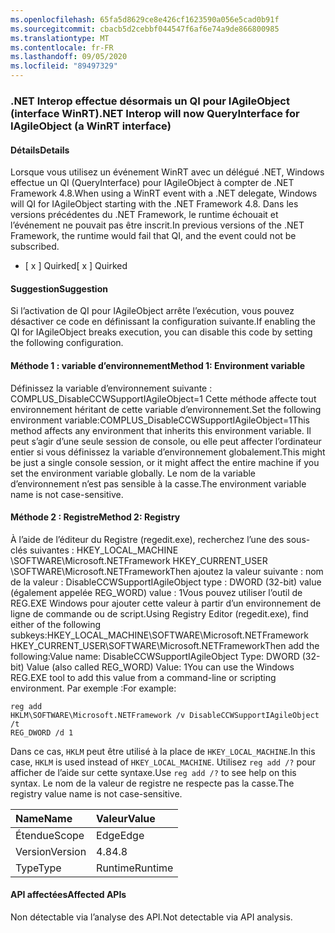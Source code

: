 ```yaml
---
ms.openlocfilehash: 65fa5d8629ce8e426cf1623590a056e5cad0b91f
ms.sourcegitcommit: cbacb5d2cebbf044547f6af6e74a9de866800985
ms.translationtype: MT
ms.contentlocale: fr-FR
ms.lasthandoff: 09/05/2020
ms.locfileid: "89497329"
---
```

### <a name="net-interop-will-now-queryinterface-for-iagileobject-a-winrt-interface"></a><span data-ttu-id="e74a9-101">.NET Interop effectue désormais un QI pour IAgileObject (interface WinRT)</span><span class="sxs-lookup"><span data-stu-id="e74a9-101">.NET Interop will now QueryInterface for IAgileObject (a WinRT interface)</span></span>

#### <a name="details"></a><span data-ttu-id="e74a9-102">Détails</span><span class="sxs-lookup"><span data-stu-id="e74a9-102">Details</span></span>

<span data-ttu-id="e74a9-103">Lorsque vous utilisez un événement WinRT avec un délégué .NET, Windows effectue un QI (QueryInterface) pour IAgileObject à compter de .NET Framework 4.8.</span><span class="sxs-lookup"><span data-stu-id="e74a9-103">When using a WinRT event with a .NET delegate, Windows will QI for IAgileObject starting with the .NET Framework 4.8.</span></span>  <span data-ttu-id="e74a9-104">Dans les versions précédentes du .NET Framework, le runtime échouait et l’événement ne pouvait pas être inscrit.</span><span class="sxs-lookup"><span data-stu-id="e74a9-104">In previous versions of the .NET Framework, the runtime would fail that QI, and the event could not be subscribed.</span></span><ul><li><span data-ttu-id="e74a9-105">[ x ] Quirked</span><span class="sxs-lookup"><span data-stu-id="e74a9-105">[ x ] Quirked</span></span></li></ul>

#### <a name="suggestion"></a><span data-ttu-id="e74a9-106">Suggestion</span><span class="sxs-lookup"><span data-stu-id="e74a9-106">Suggestion</span></span>

<span data-ttu-id="e74a9-107">Si l’activation de QI pour IAgileObject arrête l’exécution, vous pouvez désactiver ce code en définissant la configuration suivante.</span><span class="sxs-lookup"><span data-stu-id="e74a9-107">If enabling the QI for IAgileObject breaks execution, you can disable this code by setting the following configuration.</span></span> <h4><span data-ttu-id="e74a9-108">Méthode 1 : variable d’environnement</span><span class="sxs-lookup"><span data-stu-id="e74a9-108">Method 1: Environment variable</span></span></h4> <span data-ttu-id="e74a9-109">Définissez la variable d’environnement suivante : COMPLUS_DisableCCWSupportIAgileObject=1 Cette méthode affecte tout environnement héritant de cette variable d’environnement.</span><span class="sxs-lookup"><span data-stu-id="e74a9-109">Set the following environment variable:COMPLUS_DisableCCWSupportIAgileObject=1This method affects any environment that inherits this environment variable.</span></span> <span data-ttu-id="e74a9-110">Il peut s’agir d’une seule session de console, ou elle peut affecter l’ordinateur entier si vous définissez la variable d’environnement globalement.</span><span class="sxs-lookup"><span data-stu-id="e74a9-110">This might be just a single console session, or it might affect the entire machine if you set the environment variable globally.</span></span> <span data-ttu-id="e74a9-111">Le nom de la variable d’environnement n’est pas sensible à la casse.</span><span class="sxs-lookup"><span data-stu-id="e74a9-111">The environment variable name is not case-sensitive.</span></span> <h4><span data-ttu-id="e74a9-112">Méthode 2 : Registre</span><span class="sxs-lookup"><span data-stu-id="e74a9-112">Method 2: Registry</span></span></h4> <span data-ttu-id="e74a9-113">À l’aide de l’éditeur du Registre (regedit.exe), recherchez l’une des sous-clés suivantes : HKEY_LOCAL_MACHINE \SOFTWARE\Microsoft.NETFramework HKEY_CURRENT_USER \SOFTWARE\Microsoft.NETFrameworkThen ajoutez la valeur suivante : nom de la valeur : DisableCCWSupportIAgileObject type : DWORD (32-bit) value (également appelée REG_WORD) value : 1Vous pouvez utiliser l’outil de REG.EXE Windows pour ajouter cette valeur à partir d’un environnement de ligne de commande ou de script.</span><span class="sxs-lookup"><span data-stu-id="e74a9-113">Using Registry Editor (regedit.exe), find either of the following subkeys:HKEY_LOCAL_MACHINE\SOFTWARE\Microsoft.NETFramework HKEY_CURRENT_USER\SOFTWARE\Microsoft.NETFrameworkThen add the following:Value name: DisableCCWSupportIAgileObject Type: DWORD (32-bit) Value (also called REG_WORD) Value: 1You can use the Windows REG.EXE tool to add this value from a command-line or scripting environment.</span></span> <span data-ttu-id="e74a9-114">Par exemple :</span><span class="sxs-lookup"><span data-stu-id="e74a9-114">For example:</span></span><pre><code class="lang-console">reg add HKLM\SOFTWARE\Microsoft\.NETFramework /v DisableCCWSupportIAgileObject /t REG_DWORD /d 1&#13;&#10;</code></pre><span data-ttu-id="e74a9-115">Dans ce cas, <code>HKLM</code> peut être utilisé à la place de <code>HKEY_LOCAL_MACHINE</code>.</span><span class="sxs-lookup"><span data-stu-id="e74a9-115">In this case, <code>HKLM</code> is used instead of <code>HKEY_LOCAL_MACHINE</code>.</span></span> <span data-ttu-id="e74a9-116">Utilisez <code>reg add /?</code> pour afficher de l’aide sur cette syntaxe.</span><span class="sxs-lookup"><span data-stu-id="e74a9-116">Use <code>reg add /?</code> to see help on this syntax.</span></span> <span data-ttu-id="e74a9-117">Le nom de la valeur de registre ne respecte pas la casse.</span><span class="sxs-lookup"><span data-stu-id="e74a9-117">The registry value name is not case-sensitive.</span></span>

| <span data-ttu-id="e74a9-118">Name</span><span class="sxs-lookup"><span data-stu-id="e74a9-118">Name</span></span>    | <span data-ttu-id="e74a9-119">Valeur</span><span class="sxs-lookup"><span data-stu-id="e74a9-119">Value</span></span>       |
|:--------|:------------|
| <span data-ttu-id="e74a9-120">Étendue</span><span class="sxs-lookup"><span data-stu-id="e74a9-120">Scope</span></span>   |<span data-ttu-id="e74a9-121">Edge</span><span class="sxs-lookup"><span data-stu-id="e74a9-121">Edge</span></span>|
|<span data-ttu-id="e74a9-122">Version</span><span class="sxs-lookup"><span data-stu-id="e74a9-122">Version</span></span>|<span data-ttu-id="e74a9-123">4.8</span><span class="sxs-lookup"><span data-stu-id="e74a9-123">4.8</span></span>|
|<span data-ttu-id="e74a9-124">Type</span><span class="sxs-lookup"><span data-stu-id="e74a9-124">Type</span></span>|<span data-ttu-id="e74a9-125">Runtime</span><span class="sxs-lookup"><span data-stu-id="e74a9-125">Runtime</span></span>|

#### <a name="affected-apis"></a><span data-ttu-id="e74a9-126">API affectées</span><span class="sxs-lookup"><span data-stu-id="e74a9-126">Affected APIs</span></span>

<span data-ttu-id="e74a9-127">Non détectable via l’analyse des API.</span><span class="sxs-lookup"><span data-stu-id="e74a9-127">Not detectable via API analysis.</span></span>

<!--

#### Affected APIs

Not detectable via API analysis.

-->
